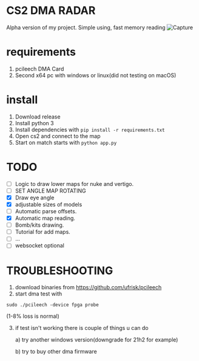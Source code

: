 # CS2 DMA RADAR
Alpha version of my project. Simple using, fast memory reading
![Capture](https://media.discordapp.net/attachments/667075233215414272/1201179746470465536/show.gif?ex=65c8e0d0&is=65b66bd0&hm=379b9cdb52201317c7cb67c4b717c2a6c8b4dae268a71da1534e9d96b0bb5b3e&=)
# requirements
1. pcileech DMA Card
2. Second x64 pc with windows or linux(did not testing on macOS)
# install
1. Download release
2. Install python 3
3. Install dependencies with ```pip install -r requirements.txt```
4. Open cs2 and connect to the map
5. Start on match starts with ```python app.py```

# TODO
- [ ] Logic to draw lower maps for nuke and vertigo.
- [ ] SET ANGLE MAP ROTATING
- [x] Draw eye angle
- [x] adjustable sizes of models
- [ ] Automatic parse offsets.
- [x] Automatic map reading.
- [ ] Bomb/kits drawing.
- [ ] Tutorial for add maps.
- [ ] ...
- [ ] websocket optional

# TROUBLESHOOTING
1. download binaries from https://github.com/ufrisk/pcileech
2. start dma test with
```
sudo ./pcileech -device fpga probe
```
(1-8% loss is normal)

3. if test isn't working there is couple of things u can do

   a) try another windows version(downgrade for 21h2 for example)
   
   b) try to buy other dma firmware 
